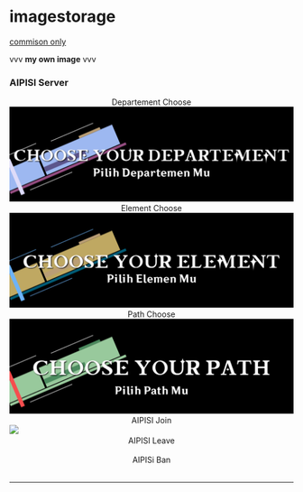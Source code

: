 # imagestorage
<a href="comission.md">commison only</a>

vvv **my own image** vvv
### AIPISI Server <br>
<center>Departement Choose</center>
<img src="AIPISI-Departement.png">
<center>Element Choose</center>
<img src="AIPISI-Element.png">
<center>Path Choose</center>
<img src="AIPISI-Path.png">
<center>AIPISI Join</center>
<img src="sunday-sunday-hsr.gif">
<center>AIPISI Leave</center>
<img src="">
<center>AIPISi Ban</center>
<img src="">
<hr>
